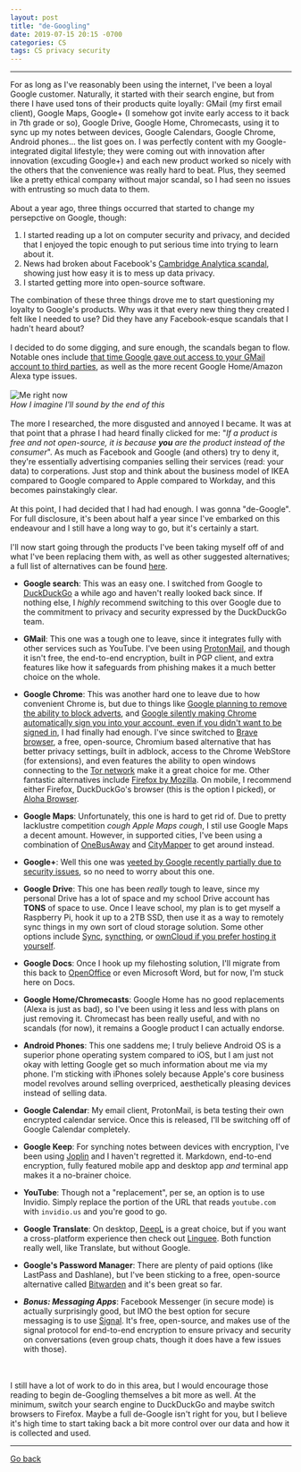 ```yaml
---
layout: post
title: "de-Googling"
date: 2019-07-15 20:15 -0700
categories: CS
tags: CS privacy security
---
```


---

For as long as I've reasonably been using the internet, I've been a loyal Google customer. Naturally, it started with their search engine, but from there I have used tons of their products quite loyally: GMail (my first email client), Google Maps, Google+ (I somehow got invite early access to it back in 7th grade or so), Google Drive, Google Home, Chromecasts, using it to sync up my notes between devices, Google Calendars, Google Chrome, Android phones... the list goes on. I was perfectly content with my Google-integrated digital lifestyle; they were coming out with innovation after innovation (excuding Google+) and each new product worked so nicely with the others that the convenience was really hard to beat. Plus, they seemed like a pretty ethical company without major scandal, so I had seen no issues with entrusting so much data to them.
<br><br>
About a year ago, three things occurred that started to change my persepctive on Google, though:

1. I started reading up a lot on computer security and privacy, and decided that I enjoyed the topic enough to put serious time into trying to learn about it.
2. News had broken about Facebook's [Cambridge Analytica scandal](https://www.vox.com/policy-and-politics/2018/3/23/17151916/facebook-cambridge-analytica-trump-diagram), showing just how easy it is to mess up data privacy.
3. I started getting more into open-source software.

The combination of these three things drove me to start questioning my loyalty to Google's products. Why was it that every new thing they created I felt like I needed to use? Did they have any Facebook-esque scandals that I hadn't heard about?
<br><br>
I decided to do some digging, and sure enough, the scandals began to flow. Notable ones include [that time Google gave out access to your GMail account to third parties](https://www.independent.co.uk/life-style/gadgets-and-tech/news/google-gmail-data-sharing-email-inbox-privacy-scandal-a8548941.html), as well as the more recent Google Home/Amazon Alexa type issues.
<br><br>
<img src="https://tctechcrunch2011.files.wordpress.com/2013/05/insight-xkcd.png" alt="Me right now">
<br>
*How I imagine I'll sound by the end of this*
<br><br>
The more I researched, the more disgusted and annoyed I became. It was at that point that a phrase I had heard finally clicked for me: "*If a product is free and not open-source, it is because **you** are the product instead of the consumer*". As much as Facebook and Google (and others) try to deny it, they're essentially advertising companies selling their services (read: your data) to corperations. Just stop and think about the business model of IKEA compared to Google compared to Apple compared to Workday, and this becomes painstakingly clear.
<br><br>
At this point, I had decided that I had had enough. I was gonna "de-Google". For full disclosure, it's been about half a year since I've embarked on this endeavour and I still have a long way to go, but it's certainly a start.
<br><br>
I'll now start going through the products I've been taking myself off of and what I've been replacing them with, as well as other suggested alternatives; a full list of alternatives can be found [here](https://www.techspot.com/news/80729-complete-list-alternatives-all-google-products.html).

* **Google search**: This was an easy one. I switched from Google to [DuckDuckGo](https://duckduckgo.com) a while ago and haven't really looked back since. If nothing else, I *highly* recommend switching to this over Google due to the commitment to privacy and security expressed by the DuckDuckGo team.

* **GMail**: This one was a tough one to leave, since it integrates fully with other services such as YouTube. I've been using [ProtonMail](https://protonmail.com), and though it isn't free, the end-to-end encryption, built in PGP client, and extra features like how it safeguards from phishing makes it a much better choice on the whole.

* **Google Chrome**: This was another hard one to leave due to how convenient Chrome is, but due to things like [Google planning to remove the ability to block adverts](https://mspoweruser.com/google-is-planning-to-remove-ad-blockers-from-chrome-and-it-might-be-time-to-look-for-alternatives/), and [Google silently making Chrome automatically sign you into your account, even if you didn't want to be signed in](https://news.ycombinator.com/item?id=17942252), I had finally had enough. I've since switched to [Brave browser](https://brave.com/), a free, open-source, Chromium based alternative that has better privacy settings, built in adblock, access to the Chrome WebStore (for extensions), and even features the ability to open windows connecting to the [Tor network](https://www.torproject.org/) make it a great choice for me. Other fantastic alternatives include [Firefox by Mozilla](https://www.mozilla.org/en-US/firefox/new/). On mobile, I recommend either Firefox, DuckDuckGo's browser (this is the option I picked), or [Aloha Browser](https://alohabrowser.com/). 

* **Google Maps**: Unfortunately, this one is hard to get rid of. Due to pretty lacklustre competition *cough Apple Maps cough*, I stil use Google Maps a decent amount. However, in supported cities, I've been using a combination of [OneBusAway](https://onebusaway.org/) and [CityMapper](https://citymapper.com) to get around instead.

* **Google+**: Well this one was [yeeted by Google recently partially due to security issues](https://www.cnet.com/news/google-reportedly-exposed-data-of-hundreds-of-thousands-of-google-users/), so no need to worry about this one.

* **Google Drive**: This one has been *really* tough to leave, since my personal Drive has a lot of space and my school Drive account has **TONS** of space to use. Once I leave school, my plan is to get myself a Raspberry Pi, hook it up to a 2TB SSD, then use it as a way to remotely sync things in my own sort of cloud storage solution. Some other options include [Sync](https://www.sync.com/pricing/), [syncthing](https://github.com/syncthing/syncthing/tree/master), or [ownCloud if you prefer hosting it yourself](https://owncloud.org/).

* **Google Docs**: Once I hook up my filehosting solution, I'll migrate from this back to [OpenOffice](https://www.openoffice.org/) or even Microsoft Word, but for now, I'm stuck here on Docs.

* **Google Home/Chromecasts**: Google Home has no good replacements (Alexa is just as bad), so I've been using it less and less with plans on just removing it. Chromecast has been really useful, and with no scandals (for now), it remains a Google product I can actually endorse.

* **Android Phones**: This one saddens me; I truly believe Android OS is a superior phone operating system compared to iOS, but I am just not okay with letting Google get so much information about me via my phone. I'm sticking with iPhones solely because Apple's core business model revolves around selling overpriced, aesthetically pleasing devices instead of selling data.

* **Google Calendar**: My email client, ProtonMail, is beta testing their own encrypted calendar service. Once this is released, I'll be switching off of Google Calendar completely.

* **Google Keep**: For synching notes between devices with encryption, I've been using [Joplin](https://joplinapp.org/) and I haven't regretted it. Markdown, end-to-end encryption, fully featured mobile app and desktop app *and* terminal app makes it a no-brainer choice.

* **YouTube**: Though not a "replacement", per se, an option is to use Invidio. Simply replace the portion of the URL that reads `youtube.com` with `invidio.us` and you're good to go.

* **Google Translate**: On desktop, [DeepL](https://www.deepl.com/translator) is a great choice, but if you want a cross-platform experience then check out [Linguee](https://www.linguee.com/). Both function really well, like Translate, but without Google.

* **Google's Password Manager**: There are plenty of paid options (like LastPass and Dashlane), but I've been sticking to a free, open-source alternative called [Bitwarden](https://bitwarden.com/) and it's been great so far.

* _**Bonus: Messaging Apps**_: Facebook Messenger (in secure mode) is actually surprisingly good, but IMO the best option for secure messaging is to use [Signal](https://www.signal.org/). It's free, open-source, and makes use of the signal protocol for end-to-end encryption to ensure privacy and security on conversations (even group chats, though it does have a few issues with those).

<br><br>
I still have a lot of work to do in this area, but I would encourage those reading to begin de-Googling themselves a bit more as well. At the minimum, switch your search engine to DuckDuckGo and maybe switch browsers to Firefox. Maybe a full de-Google isn't right for you, but I believe it's high time to start taking back a bit more control over our data and how it is collected and used.

---
[Go back](/innermachinations)